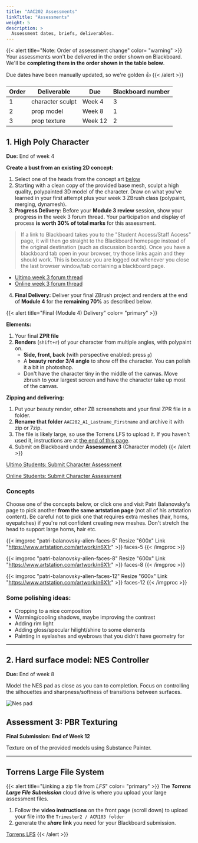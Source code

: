 ```yaml
---
title: "AAC202 Assessments"
linkTitle: "Assessments"
weight: 5
description: >
  Assessment dates, briefs, deliverables.
---
```


{{< alert title="Note: Order of assessment change" color= "warning" >}}
Your assessments won't be delivered in the order shown on Blackboard. We'll be **completing them in the order shown in the table below**.  

Due dates have been manually updated, so we're golden 👍
{{< /alert >}}

Order  | Deliverable       | Due     | Blackboard number
---    | ---               | ---     | ---
1      | character sculpt  | Week 4  | 3
2      | prop model        | Week 8  | 1
3      | prop texture      | Week 12  | 2


## 1. High Poly Character 

**Due:** End of week 4

**Create a bust from an existing 2D concept:**   
1. Select one of the heads from the concept art [below](#concepts)    
2. Starting with a clean copy of the provided base mesh, sculpt a high quality, polypainted 3D model of the character. Draw on what you've learned in your first attempt plus your week 3 ZBrush class (polypaint, merging, dynamesh).  
3. **Progress Delivery:** Before your **Module 3 review** session, show your progress in the week 3 forum thread. Your participation and display of process **is worth 30% of total marks** for this assessment.   
> If a link to Blackboard takes you to the "Student Access/Staff Access" page, it will then go straight to the Blackboard homepage instead of the original destination (such as discussion boards). Once you have a blackboard tab open in your browser, try those links again and they should work. This is because you are logged out whenever you close the last browser window/tab containing a blackboard page.
   * [Ultimo week 3 forum thread](https://torrens.blackboard.com/webapps/discussionboard/do/message?action=list_messages&course_id=_120651_1&nav=discussion_board_entry&conf_id=_270524_1&forum_id=_1127448_1&message_id=_3011510_1)  
   * [Online week 3 forum thread](https://torrens.blackboard.com/webapps/discussionboard/do/message?action=list_messages&course_id=_120652_1&nav=discussion_board_entry&conf_id=_270525_1&forum_id=_1127463_1&message_id=_3011522_1)        
4. **Final Delivery:** Deliver your final ZBrush project and renders at the end of **Module 4** for the **remaining 70%** as described below.  
  
{{< alert title="Final (Module 4) Delivery" color= "primary" >}}  
  
**Elements:**  
1. Your final **ZPR file**  
2. **Renders** (`shift+r`) of your character from multiple angles, with polypaint on.  
   * **Side, front, back** (with perspective enabled: press `p`)  
   * A **beauty render 3/4 angle** to show off the character. You can polish it a bit in photoshop.  
   * Don't have the character tiny in the middle of the canvas. Move zbrush to your largest screen and have the character take up most of the canvas.  

**Zipping and delivering:**  
1. Put your beauty render, other ZB screenshots and your final ZPR file in a folder.  
2. **Rename that folder** `AAC202_A1_Lastname_Firstname` and archive it with zip or 7zip.  
3. The file is likely large, so use the Torrens LFS to upload it. If you haven't used it, instructions are at [the end of this page](#torrens-large-file-system).   
4. Submit on Blackboard under **Assessment 3** (Character model)
{{< /alert >}}  

<a class="btn btn-lg btn-primary mr-3 mb-4" href="https://torrens.blackboard.com/webapps/blackboard/content/listContentEditable.jsp?content_id=_10329945_1&course_id=_120651_1" target="_blank">Ultimo Students: Submit Character Assessment<i class="fas fa-arrow-alt-circle-right ml-2"></i></a>

<a class="btn btn-lg btn-primary mr-3 mb-4" href="https://torrens.blackboard.com/webapps/blackboard/content/listContentEditable.jsp?course_id=_120652_1&content_id=_10330018_1" target="_blank">Online Students: Submit Character Assessment<i class="fas fa-arrow-alt-circle-right ml-2"></i></a>

### Concepts  
Choose one of the concepts below, or click one and visit Patri Balanovsky's page to pick another **from the same artstation page** (not all of his artstation content). Be careful not to pick one that requires extra meshes (hair, horns, eyepatches) if you're not confident creating new meshes. Don't stretch the head to support large horns, hair etc.  

{{< imgproc "patri-balanovsky-alien-faces-5" Resize "600x" Link "https://www.artstation.com/artwork/n6X1r" >}}
faces-5
{{< /imgproc >}}

{{< imgproc "patri-balanovsky-alien-faces-8" Resize "600x" Link "https://www.artstation.com/artwork/n6X1r" >}}
faces-8
{{< /imgproc >}}

{{< imgproc "patri-balanovsky-alien-faces-12" Resize "600x" Link "https://www.artstation.com/artwork/n6X1r" >}}
faces-12
{{< /imgproc >}}

### Some polishing ideas:
  * Cropping to a nice composition
  * Warming/cooling shadows, maybe improving the contrast
  * Adding rim light  
  * Adding gloss/specular hilight/shine to some elements
  * Painting in eyelashes and eyebrows that you didn't have geometry for


---

## 2. Hard surface model: NES Controller   

**Due:** End of week 8

Model the NES pad as close as you can to completion. Focus on controlling the silhouettes and sharpness/softness of transitions between surfaces.  

![Nes pad](nes_pad.jpg)

<!-- 
More info on level of detail and finish is [available below](#level-of-detail).

### What to submit

Create a zip file named *aac202_a2_Lastname_Firstname.zip* containing the following.

* Renders/screenshots showing your finished model off from varous angles, including closeups where they help.
* At least one beauty render, preferably composited and polished.
* Your final ZPR project file.

### Delivery

While this our second assessment, you'll be delivering it to the *Assessment 1* section on Blackboard.  Upload your zip file to Torrens LFS (instructions below) and submit your link to Blackboard:

<a class="btn btn-lg btn-primary mr-3 mb-4" href="https://torrens.blackboard.com/webapps/blackboard/content/listContentEditable.jsp?content_id=_10055545_1&course_id=_115852_1" target="_blank">Online Hard Surface assessment blackboard<i class="fas fa-arrow-alt-circle-right ml-2"></i></a>

#### Level of detail

Element       | Detail
---- | ----
Objects | Focus on using edge loops and creases to **control all the silhouettes and contours** as well you can. Use **booleans** to cut openings around the buttons so they don't merge into solid plastic. In those places where you can see inside the model, put black blocking objects inside to **prevent seeing through**. Use **real subdivisions and alphas** to add embossed details to the d pad, and **noise maker** to add realistic bumpy finish to the graphics inset (bit with the button names). 
Materials | At a minimum use the ZBro Paint matcap. Try other materials to see if you can represent the glossy red plastic and metal screws better. 
Color | If using ZBro paint, at a minimum fill with flat colour. You can add more subtle aging and colouration with polypaint if you like. If you use metal matcaps or pre-coloured plasticy matcaps, you might need to fill with just white to get the right result.

-->

## Assessment 3: PBR Texturing

**Final Submission: End of Week 12** 

Texture on of the provided models using Substance Painter.

<!--  

Name | Pic | Substance File 
---- | ---- | ----
Service Drone | ![service_drone](service_drone.png) | [service_drone.7z](https://laureateaus-my.sharepoint.com/:u:/g/personal/daniel_mcgillick_torrens_edu_au/ESXh4gp2iJFFh9dLbNnYjzQBcArqiT2OAQvl9KWQGmbrRA?e=P7a6xz)
Mini Axe | ![mini axe](mini_axe.png) | [mini_axe.7z](https://laureateaus-my.sharepoint.com/:u:/g/personal/daniel_mcgillick_torrens_edu_au/EWhxYg7NmZdPh7KgPYHbdlkBOaJsUuUIa6EtRoPqywDvzw?e=dBlWxO)
Knife | ![knife](knife.png) | [knife.7z](https://laureateaus-my.sharepoint.com/:u:/g/personal/daniel_mcgillick_torrens_edu_au/ESwqpRmQvNNOjqrgkizkBk0BlHujqs_HVOlJoG9drjwX9A?e=DLMBho)
Arcade Stick | ![arcade stick](arcade_stick.png) | [arcade_stick.7z](https://laureateaus-my.sharepoint.com/:u:/g/personal/daniel_mcgillick_torrens_edu_au/ER_K_UxRxOdBqUDZFWVbBzwBlrSSWW8zO-r_5ojKb7IFQA?e=OKKpYR)
  
### Reference   
Here's some reference for cartoony styled 3D using with a PBR look:

<a class="btn btn-lg btn-primary mr-3 mb-4" href="https://laureateaus-my.sharepoint.com/:u:/g/personal/daniel_mcgillick_torrens_edu_au/ERA4hias9nhIhR7BR7gRS-wBxOEJcPHfESPt26k3y8Qayg?e=hiFZFO" target="_blank">PBRCartoonyLook1.pur.7z<i class="fas fa-arrow-alt-circle-right ml-2"></i></a> 

### Submitting your work:

#### Week 11: Submit progress to Blackboard threads:

You can find the submission thread and the requirements at the following link:

[Week 11 Deliverable Submission Thread](https://torrens.blackboard.com/webapps/discussionboard/do/message?action=list_messages&course_id=_115852_1&nav=discussion_board_entry&conf_id=_246176_1&forum_id=_1064210_1&message_id=_2948345_1)


#### Week 12: Final submission 

**Due: 11:55pm Sunday, Module 12 (Dec 5)** 

**What to Submit:**
1. Final Painter project (*.spp file)
2. Screenshots 
3. Your real life and style reference.
4. Sketchfab link to your uploaded model

**How to submit:**
1. **Zip** your final painter project, reference files(pur) and screenshots into a single zip
2. Upload it to Torrens LFS. 
3. Export the final version of your model+textures to Sketchfab.
4. Submit the **LFS link and the Sketchfab link** to Blackboard under *Assessment 2: Model Surfacing*.

[Assessment 2 on Blackboard](https://torrens.blackboard.com/webapps/blackboard/content/listContentEditable.jsp?content_id=_10055546_1&course_id=_115852_1)

-->

<!--  

---

## Assessment 3: High Poly Environments

Team of two: Work as Stone Mason (building a wharf) and Carpenter (building the wooden pier).
Individual: Pick one role or the other.


LINKS NEED UPDATING 

First, the [view the pdf brief on Blackboard](https://laureate-au.blackboard.com/bbcswebdav/pid-8989823-dt-content-rid-18209833_1/xid-18209833_1)

You will model the stone wharf or wooden pier in the concept art found in week 9's lecture notes

<a class="btn btn-lg btn-primary mr-3 mb-4" href="../week9/#assessment-3-rock-n-wood" target="_blank">Concept in Week 9 Notes<i class="fas fa-arrow-alt-circle-right ml-2"></i></a>

### Deliverable 1:
Images, answers to questions, comments on classmates work in the discussions for:
  * [week 9](https://laureate-au.blackboard.com/webapps/discussionboard/do/message?action=list_messages&course_id=_89547_1&nav=discussion_board_entry&conf_id=_152757_1&forum_id=_866561_1&message_id=_2243100_1) and  
  * [week 10](https://laureate-au.blackboard.com/webapps/discussionboard/do/message?action=list_messages&course_id=_89547_1&nav=discussion_board_entry&conf_id=_152757_1&forum_id=_866562_1&message_id=_2100668_1)   
  
  **Deliverables and guidelines** are in the **first post** in each thread.

### Deliverable 2:  

Watch the step-by-step tutorial provided in the [finishing section of the week 12 notes](https://dmdocs.netlify.app/torrens/aac202/week12/#finishing). Create the required work, and submit the LFS file link on Blackboard.

<a class="btn btn-lg btn-primary mr-3 mb-4" href="https://laureate-au.blackboard.com/webapps/blackboard/content/listContentEditable.jsp?content_id=_8989776_1&course_id=_89547_1" target="_blank">Final A3 Submission on Blackboard<i class="fas fa-arrow-alt-circle-right ml-2"></i></a>

{{< alert title="Submitting Your Files" color= "primary" >}}
1. Put your beauty render, other ZB screenshots (described below) and your final ZPR file in a folder.
2. **Rename that folder** `AAC202_A3_Lastname_Firstname`, zip it up.
3. Use the Torrens LFS to upload it (instructions at bottom of page).
4. Submit the link on the Blackboard submission page.
{{< /alert >}}

**Images**
1. Using orb's method of rendering and then compositing in photoshop, **produce one final beauty render** of your model from what you feel is the best angle to show it off. Make sure it's not tiny on screen, we need resolution.
   - I'd first investigate if the angle in the concept art is best, it may well be. 
   - Export the image from photoshop (File - Export - Export As) as a 24 bit png.
2. Take some screenshots of renders done within zbrush (shift-r) as well, showing off your work from various angles/zoom. **No more than 4** screenshots.
-->

---

## Torrens Large File System

{{< alert title="Linking a zip file from _LFS_" color= "primary" >}}
The **_Torrens Large File Submission_** cloud drive is where you upload your large assessment files. 

1. Follow the **video instructions** on the front page (scroll down) to upload your file into the `Trimester2 / ACR103 folder`  
2. generate the **_share_ link** you need for your Blackboard submission.  
  
<a class="btn btn-lg btn-primary mr-3 mb-4" href="https://lfs.torrens.edu.au" target="_blank">Torrens LFS<i class="fas fa-arrow-alt-circle-right ml-2"></i></a>
{{< /alert >}}

